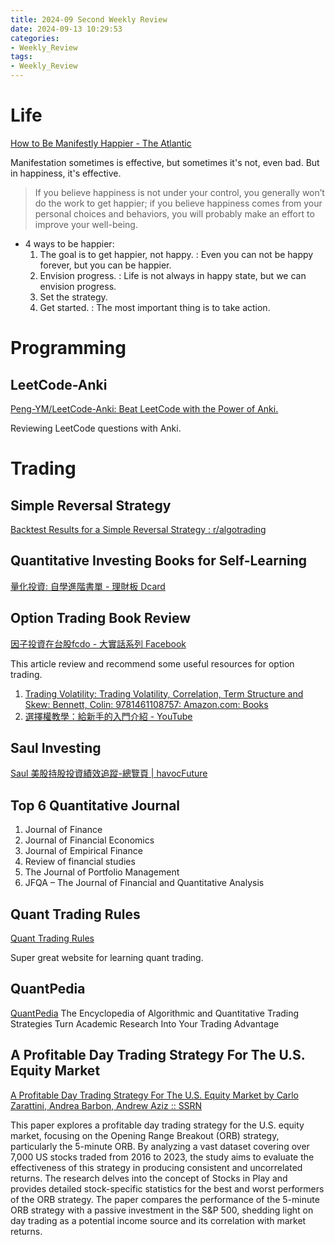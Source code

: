 ```yaml
---
title: 2024-09 Second Weekly Review
date: 2024-09-13 10:29:53
categories:
- Weekly_Review
tags:
- Weekly_Review
--- 
```

# Life
[How to Be Manifestly Happier - The Atlantic](https://www.theatlantic.com/ideas/archive/2024/09/manifestation-positive-thinking-happiness/679695/)

Manifestation sometimes is effective, but sometimes it's not, even bad. But in happiness, it's effective.

>If you believe happiness is not under your control, you generally won’t do the work to get happier; if you believe happiness comes from your personal choices and behaviors, you will probably make an effort to improve your well-being.

- 4 ways to be happier:
  1. The goal is to get happier, not happy. : Even you can not be happy forever, but you can be happier.
  2. Envision progress. : Life is not always in happy state, but we can envision progress.
  3. Set the strategy.
  4. Get started. : The most important thing is to take action.

# Programming
## LeetCode-Anki

[Peng-YM/LeetCode-Anki: Beat LeetCode with the Power of Anki.](https://github.com/Peng-YM/LeetCode-Anki)

Reviewing LeetCode questions with Anki.

# Trading
## Simple Reversal Strategy

[Backtest Results for a Simple Reversal Strategy : r/algotrading](https://www.reddit.com/r/algotrading/comments/1f8v70e/backtest_results_for_a_simple_reversal_strategy/)

## Quantitative Investing Books for Self-Learning

[量化投資: 自學進階書單 - 理財板 Dcard](https://www.dcard.tw/f/money/p/256613588)

## Option Trading Book Review

[因子投資在台股fcdo - 大實話系列 Facebook](https://www.facebook.com/factorinvestingintaiwan/posts/pfbid02B59ioVJ8AegBxZwrqy696i5VBJKfPMEpYxoRzEy5CxstfPn5o6w6H286JgXUAiREl)

This article review and recommend some useful resources for option trading.
1. [Trading Volatility: Trading Volatility, Correlation, Term Structure and Skew: Bennett, Colin: 9781461108757: Amazon.com: Books](https://www.amazon.com/Trading-Volatility-Correlation-Term-Structure/dp/1461108756)
2. [選擇權教學：給新手的入門介紹 - YouTube](https://www.youtube.com/watch?v=V2jlRxv2cbI) 

## Saul Investing
[Saul 美股持股投資績效追蹤-總覽頁 | havocFuture](https://havocfuture.tw/saul-investing-track)

## Top 6 Quantitative Journal

1. Journal of Finance
2. Journal of Financial Economics
3. Journal of Empirical Finance
4. Review of financial studies
5. The Journal of Portfolio Management
6. JFQA – The Journal of Financial and Quantitative Analysis

## Quant Trading Rules
[Quant Trading Rules](https://www.quantitativo.com/archive?sort=new)

Super great website for learning quant trading.

## QuantPedia

[QuantPedia](https://quantpedia.com/) The Encyclopedia of Algorithmic and Quantitative Trading Strategies
Turn Academic Research Into Your Trading Advantage

## A Profitable Day Trading Strategy For The U.S. Equity Market

[A Profitable Day Trading Strategy For The U.S. Equity Market by Carlo Zarattini, Andrea Barbon, Andrew Aziz :: SSRN](https://papers.ssrn.com/sol3/papers.cfm?abstract_id=4729284)

This paper explores a profitable day trading strategy for the U.S. equity market, focusing on the Opening Range Breakout (ORB) strategy, particularly the 5-minute ORB. By analyzing a vast dataset covering over 7,000 US stocks traded from 2016 to 2023, the study aims to evaluate the effectiveness of this strategy in producing consistent and uncorrelated returns. The research delves into the concept of Stocks in Play and provides detailed stock-specific statistics for the best and worst performers of the ORB strategy. The paper compares the performance of the 5-minute ORB strategy with a passive investment in the S&P 500, shedding light on day trading as a potential income source and its correlation with market returns.
